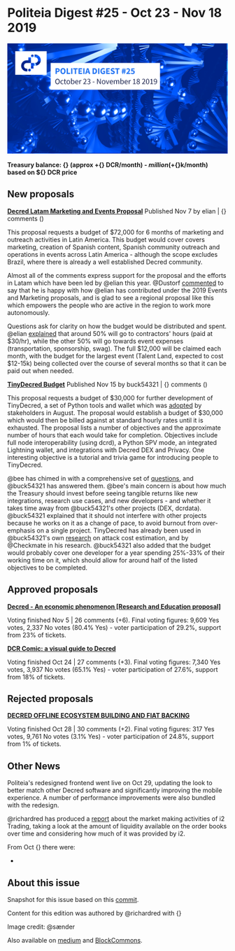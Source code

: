 # Politeia Digest #25 - Oct 23 - Nov 18 2019

![Image credit: @sænder](img/issue025/025-title.png)

**Treasury balance: {} (approx +{} DCR/month) - ${} million (+${}k/month) based on ${} DCR price**

## New proposals

**[Decred Latam Marketing and Events Proposal](https://proposals.decred.org/proposals/5af0ce1cd325be6be39109c2750f34095c4e8feeea962ede058a1e4f4a61473e)**
Published Nov  7 by elian | {} comments ()

This proposal requests a budget of $72,000 for 6 months of marketing and outreach activities in Latin America. This budget would cover covers marketing, creation of Spanish content, Spanish community outreach and operations in events across Latin America - although the scope excludes Brazil, where there is already a well established Decred community.

Almost all of the comments express support for the proposal and the efforts in Latam which have been led by @elian this year. @Dustorf [commented](https://proposals.decred.org/proposals/5af0ce1cd325be6be39109c2750f34095c4e8feeea962ede058a1e4f4a61473e/comments/9) to say that he is happy with how @elian has contributed under the 2019 Events and Marketing proposals, and is glad to see a regional proposal like this which empowers the people who are active in the region to work more autonomously. 

Questions ask for clarity on how the budget would be distributed and spent. @elian [explained](https://proposals.decred.org/proposals/5af0ce1cd325be6be39109c2750f34095c4e8feeea962ede058a1e4f4a61473e/comments/13) that around 50% will go to contractors' hours (paid at $30/hr), while the other 50% will go towards event expenses (transportation, sponsorship, swag). The full $12,000 will be claimed each month, with the budget for the largest event (Talent Land, expected to cost $12-15k) being collected over the course of several months so that it can be paid out when needed.

**[TinyDecred Budget](https://proposals.decred.org/proposals/ad0f9688b3467734e2581604914b2cc32c6eb7991dff460eff41d21f66d88451)**
Published Nov 15 by buck54321 | {} comments ()

This proposal requests a budget of $30,000 for further development of TinyDecred, a set of Python tools and wallet which was [adopted](https://proposals.decred.org/proposals/20e967dad9e7398901decf3cfe0acf4e0853f6558a62607265c63fe791b8b124) by stakeholders in August. The proposal would establish a budget of $30,000 which would then be billed against at standard hourly rates until it is exhausted. The proposal lists a number of objectives and the approximate number of hours that each would take for completion. Objectives include full node interoperability (using dcrd), a Python SPV mode, an integrated Lightning wallet, and integrations with Decred DEX and Privacy. One interesting objective is a tutorial and trivia game for introducing people to TinyDecred. 

@bee has chimed in with a comprehensive set of [questions](https://proposals.decred.org/proposals/ad0f9688b3467734e2581604914b2cc32c6eb7991dff460eff41d21f66d88451/comments/1), and @buck54321 has answered them. @bee's main concern is about how much the Treasury should invest before seeing tangible returns like new integrations, research use cases, and new developers - and whether it takes time away from @buck54321's other projects (DEX, dcrdata). @buck54321 explained that it should not interfere with other projects because he works on it as a change of pace, to avoid burnout from over-emphasis on a single project. TinyDecred has already been used in @buck54321's own [research](https://github.com/buck54321/dcr-research/blob/master/paper/Attack-cost%20estimation.pdf) on attack cost estimation, and by @Checkmate in his research. @buck54321 also added that the budget would probably cover one developer for a year spending 25%-33% of their working time on it, which should allow for around half of the listed objectives to be completed. 

## Approved proposals

**[Decred - An economic phenomenon [Research and Education proposal]](https://proposals.decred.org/proposals/65bde4146b845e7e839d6916d4d8f642bc39c250df5379c2f1e26c4ab778ec1a)**

Voting finished Nov  5 | 26 comments (+6). Final voting figures: 9,609 Yes votes, 2,337 No votes (80.4% Yes) - voter participation of 29.2%, support from 23% of tickets.

**[DCR Comic: a visual guide to Decred](https://proposals.decred.org/proposals/2ef74fa5f0b558442cb85b1235c8c551a51ff5d8b8de44dead48b8b59c8fc1de)**

Voting finished Oct 24 | 27 comments (+3). Final voting figures: 7,340 Yes votes, 3,937 No votes (65.1% Yes) - voter participation of 27.6%, support from 18% of tickets.

## Rejected proposals

**[DECRED OFFLINE ECOSYSTEM BUILDING AND FIAT BACKING](https://proposals.decred.org/proposals/1b4b72fa08792b6500ef770546c24ee751c2b0fee2975db769722524a2754829)**

Voting finished Oct 28 | 30 comments (+2). Final voting figures: 317 Yes votes, 9,761 No votes (3.1% Yes) - voter participation of 24.8%, support from 1% of tickets.

## Other News

Politeia's redesigned frontend went live on Oct 29, updating the look to better match other Decred software  and significantly improving the mobile experience. A number of performance improvements were also bundled with the redesign. 

@richardred has produced a [report](https://blockcommons.red/publication/mm-tracking-1/) about the market making activities of i2 Trading, taking a look at the amount of liquidity available on the order books over time and considering how much of it was provided by i2.

From Oct {} there were:

- 

## About this issue

Snapshot for this issue based on this [commit]({}}).

Content for this edition was authored by @richardred with {}

Image credit: @sænder

Also available on [medium]({}) and [BlockCommons]({}).
